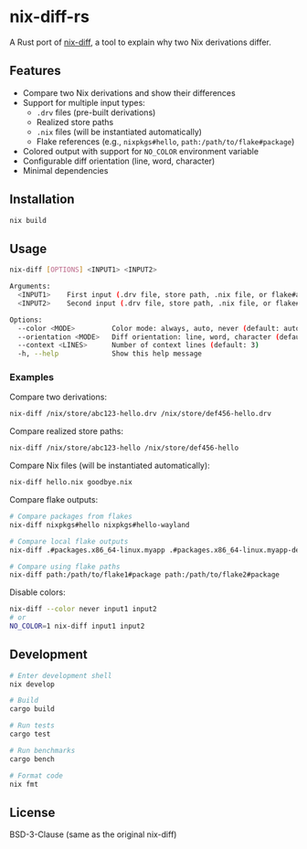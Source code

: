 # nix-diff-rs

A Rust port of [nix-diff](https://github.com/Gabriel439/nix-diff), a tool to explain why two Nix derivations differ.

## Features

- Compare two Nix derivations and show their differences
- Support for multiple input types:
  - `.drv` files (pre-built derivations)
  - Realized store paths
  - `.nix` files (will be instantiated automatically)
  - Flake references (e.g., `nixpkgs#hello`, `path:/path/to/flake#package`)
- Colored output with support for `NO_COLOR` environment variable
- Configurable diff orientation (line, word, character)
- Minimal dependencies

## Installation

```bash
nix build
```

## Usage

```bash
nix-diff [OPTIONS] <INPUT1> <INPUT2>

Arguments:
  <INPUT1>    First input (.drv file, store path, .nix file, or flake#attr)
  <INPUT2>    Second input (.drv file, store path, .nix file, or flake#attr)

Options:
  --color <MODE>         Color mode: always, auto, never (default: auto)
  --orientation <MODE>   Diff orientation: line, word, character (default: line)
  --context <LINES>      Number of context lines (default: 3)
  -h, --help             Show this help message
```

### Examples

Compare two derivations:
```bash
nix-diff /nix/store/abc123-hello.drv /nix/store/def456-hello.drv
```

Compare realized store paths:
```bash
nix-diff /nix/store/abc123-hello /nix/store/def456-hello
```

Compare Nix files (will be instantiated automatically):
```bash
nix-diff hello.nix goodbye.nix
```

Compare flake outputs:
```bash
# Compare packages from flakes
nix-diff nixpkgs#hello nixpkgs#hello-wayland

# Compare local flake outputs
nix-diff .#packages.x86_64-linux.myapp .#packages.x86_64-linux.myapp-dev

# Compare using flake paths
nix-diff path:/path/to/flake1#package path:/path/to/flake2#package
```

Disable colors:
```bash
nix-diff --color never input1 input2
# or
NO_COLOR=1 nix-diff input1 input2
```

## Development

```bash
# Enter development shell
nix develop

# Build
cargo build

# Run tests
cargo test

# Run benchmarks
cargo bench

# Format code
nix fmt
```

## License

BSD-3-Clause (same as the original nix-diff)